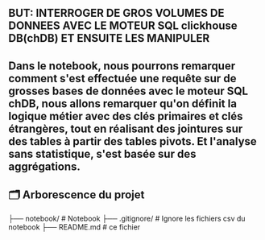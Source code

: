 ## BUT: INTERROGER DE GROS VOLUMES DE DONNEES AVEC LE MOTEUR SQL clickhouse DB(chDB) ET ENSUITE LES MANIPULER

Dans le notebook, nous pourrons remarquer comment s'est effectuée une requête sur de grosses bases de données avec le moteur **SQL chDB**, nous allons remarquer qu'on définit la logique métier avec **des clés primaires et clés étrangères**, tout en réalisant des **jointures sur des tables à partir des tables pivots**.
Et l'analyse sans statistique, s'est basée sur des aggrégations.
---

## 🗂️ Arborescence du projet

├── notebook/            # Notebook
├── .gitignore/          # Ignore les fichiers csv du notebook
├── README.md            # ce fichier
